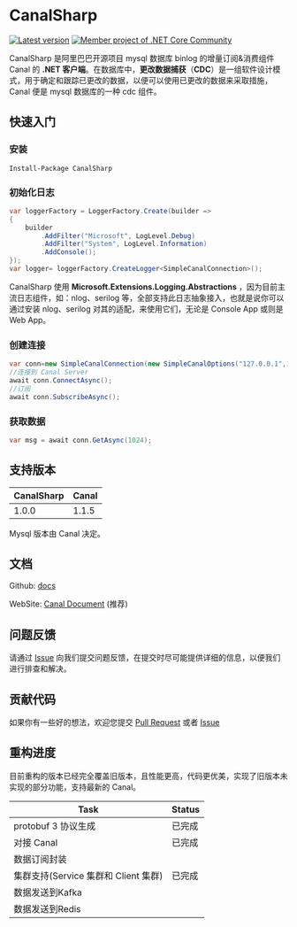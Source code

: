 # CanalSharp

[![Latest version](https://img.shields.io/nuget/v/CanalSharp.svg)](https://www.nuget.org/packages/CanalSharp/) [![Member project of .NET Core Community](https://img.shields.io/badge/member%20project%20of-NCC-9e20c9.svg)](https://github.com/dotnetcore)

CanalSharp 是阿里巴巴开源项目 mysql 数据库 binlog 的增量订阅&消费组件 Canal 的 **.NET 客户端**。在数据库中，**更改数据捕获**（**CDC**）是一组软件设计模式，用于确定和跟踪已更改的数据，以便可以使用已更改的数据来采取措施，Canal 便是 mysql 数据库的一种 cdc 组件。

## 快速入门

### 安装

```shell
Install-Package CanalSharp
```

### 初始化日志

```csharp
var loggerFactory = LoggerFactory.Create(builder =>
{
    builder
        .AddFilter("Microsoft", LogLevel.Debug)
        .AddFilter("System", LogLevel.Information)
        .AddConsole();
});
var logger= loggerFactory.CreateLogger<SimpleCanalConnection>();
```

CanalSharp 使用 **Microsoft.Extensions.Logging.Abstractions** ，因为目前主流日志组件，如：nlog、serilog 等，全部支持此日志抽象接入，也就是说你可以通过安装 nlog、serilog 对其的适配，来使用它们，无论是 Console App 或则是 Web App。

### 创建连接

```csharp
var conn=new SimpleCanalConnection(new SimpleCanalOptions("127.0.0.1",11111,1234),logger);
//连接到 Canal Server
await conn.ConnectAsync();
//订阅
await conn.SubscribeAsync();
```

### 获取数据

```csharp
var msg = await conn.GetAsync(1024);
```

## 支持版本

| CanalSharp | Canal |
| ---------- | ----- |
| 1.0.0      | 1.1.5 |

Mysql 版本由 Canal 决定。

## 文档

Github: [docs](https://github.com/dotnetcore/CanalSharp/tree/main/docs/zh)

WebSite: [Canal Document](https://canalsharp.azurewebsites.net/zh/) (推荐)

## 问题反馈

请通过 [Issue](https://github.com/dotnetcore/CanalSharp/issues/new) 向我们提交问题反馈，在提交时尽可能提供详细的信息，以便我们进行排查和解决。

## 贡献代码

如果你有一些好的想法，欢迎您提交 [Pull Request](https://github.com/dotnetcore/canalsharp/pulls) 或者 [Issue](https://github.com/dotnetcore/CanalSharp/issues/new)

## 重构进度

目前重构的版本已经完全覆盖旧版本，且性能更高，代码更优美，实现了旧版本未实现的部分功能，支持最新的 Canal。

| Task                | Status   |
| ------------------- | ------ |
| protobuf 3 协议生成 | 已完成 |
| 对接 Canal          | 已完成 |
| 数据订阅封装        |        |
| 集群支持(Service 集群和 Client 集群)      |  已完成  |
| 数据发送到Kafka     |        |
| 数据发送到Redis     |        |


